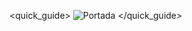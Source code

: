 <quick_guide>
![Portada](http://static.energysistem.com/images/manuals/39871/552506b3e4827.jpg)
</quick_guide>
